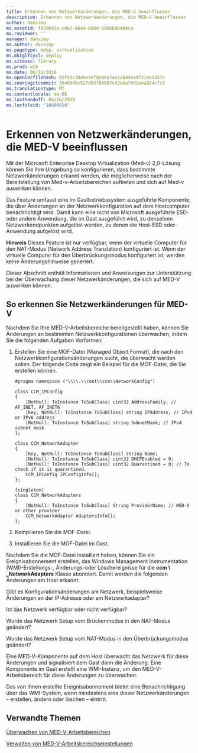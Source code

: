 ```yaml
---
title: Erkennen von Netzwerkänderungen, die MED-V beeinflussen
description: Erkennen von Netzwerkänderungen, die MED-V beeinflussen
author: dansimp
ms.assetid: fd29b95a-cda2-464d-b86d-50b6bd64b4ca
ms.reviewer: ''
manager: dansimp
ms.author: dansimp
ms.pagetype: mdop, virtualization
ms.mktglfcycl: deploy
ms.sitesec: library
ms.prod: w10
ms.date: 06/16/2016
ms.openlocfilehash: b5f43c30dee9ef8e06a7ae226849a4f21e83257c
ms.sourcegitcommit: 354664bc527d93f80687cd2eba70d1eea024c7c3
ms.translationtype: MT
ms.contentlocale: de-DE
ms.lasthandoff: 06/26/2020
ms.locfileid: "10809916"
---
```

# Erkennen von Netzwerkänderungen, die MED-V beeinflussen


Mit der Microsoft Enterprise Desktop Virtualization (Med-v) 2,0-Lösung können Sie Ihre Umgebung so konfigurieren, dass bestimmte Netzwerkänderungen erkannt werden, die möglicherweise nach der Bereitstellung von Med-v-Arbeitsbereichen auftreten und sich auf Med-v auswirken können.

Das Feature umfasst eine im Gastbetriebssystem ausgeführte Komponente, die über Änderungen an der Netzwerkkonfiguration auf dem Hostcomputer benachrichtigt wird. Damit kann eine nicht von Microsoft ausgeführte ESD-oder andere Anwendung, die im Gast ausgeführt wird, zu denselben Netzwerkendpunkten aufgelöst werden, zu denen die Host-ESD oder-Anwendung aufgelöst wird.

**Hinweis**  Dieses Feature ist nur verfügbar, wenn der virtuelle Computer für den NAT-Modus (Network Address Translation) konfiguriert ist. Wenn der virtuelle Computer für den Überbrückungsmodus konfiguriert ist, werden keine Änderungshinweise generiert.

 

Dieser Abschnitt enthält Informationen und Anweisungen zur Unterstützung bei der Überwachung dieser Netzwerkänderungen, die sich auf MED-V auswirken können.

## So erkennen Sie Netzwerkänderungen für MED-V


Nachdem Sie Ihre MED-V-Arbeitsbereiche bereitgestellt haben, können Sie Änderungen an bestimmten Netzwerkkonfigurationen überwachen, indem Sie die folgenden Aufgaben Vorformen:

1. Erstellen Sie eine MOF-Datei (Managed Object Format), die nach den Netzwerkkonfigurationsänderungen sucht, die überwacht werden sollen. Der folgende Code zeigt ein Beispiel für die MOF-Datei, die Sie erstellen können.

   ``` syntax
   #pragma namespace ("\\\\.\\root\\ccm\\NetworkConfig")

   class CCM_IPConfig
   {
       [NotNull: ToInstance ToSubClass] uint32 AddressFamily; // AF_INET, AF_INET6
       [Key, NotNull: ToInstance ToSubClass] string IPAddress; // IPv4 or IPv6 address
       [NotNull: ToInstance ToSubClass] string SubnetMask; // IPv4 subnet mask
   };

   class CCM_NetworkAdapter
   {
       [Key, NotNull: ToInstance ToSubClass] string Name;
       [NotNull: ToInstance ToSubClass] uint32 DHCPEnabled = 0; 
       [NotNull: ToInstance ToSubClass] uint32 Quarantined = 0; // To check if it is quarantined.
       CCM_IPConfig IPConfigInfo[];
   };

   [singleton]
   class CCM_NetworkAdapters
   {
       [NotNull: ToInstance ToSubClass] String ProviderName; // MED-V or other provider
       CCM_NetworkAdapter AdaptersInfo[];
   };
   ```

2. Kompilieren Sie die MOF-Datei.

3. Installieren Sie die MOF-Datei im Gast.

Nachdem Sie die MOF-Datei installiert haben, können Sie ein Ereignisabonnement erstellen, das Windows Management Instrumentation (WMI)-Erstellungs-, Änderungs-oder Löschereignisse für die **ccm \ _NetworkAdapters** Klasse abonniert. Damit werden die folgenden Änderungen am Host erkannt:

Gibt es Konfigurationsänderungen am Netzwerk, beispielsweise Änderungen an der IP-Adresse oder am Netzwerkadapter?

Ist das Netzwerk verfügbar oder nicht verfügbar?

Wurde das Netzwerk Setup vom Brückenmodus in den NAT-Modus geändert?

Wurde das Netzwerk Setup vom NAT-Modus in den Überbrückungsmodus geändert?

Eine MED-V-Komponente auf dem Host überwacht das Netzwerk für diese Änderungen und signalisiert dem Gast dann die Änderung. Eine Komponente im Gast erstellt eine WMI-Instanz, um den MED-V-Arbeitsbereich für diese Änderungen zu überwachen.

Das von Ihnen erstellte Ereignisabonnement bietet eine Benachrichtigung über das WMI-System, wenn mindestens eine dieser Netzwerkänderungen – erstellen, ändern oder löschen – eintritt.

## Verwandte Themen


[Überwachen von MED-V-Arbeitsbereichen](monitor-med-v-workspaces.md)

[Verwalten von MED-V-Arbeitsbereichseinstellungen](manage-med-v-workspace-settings.md)

 

 





